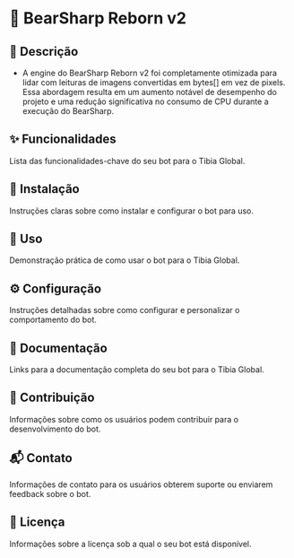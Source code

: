 # 🤖 BearSharp Reborn v2

## 📝 Descrição
- A engine do BearSharp Reborn v2 foi completamente otimizada para lidar com leituras de imagens convertidas em bytes[] em vez de pixels. Essa abordagem resulta em um aumento notável de desempenho do projeto e uma redução significativa no consumo de CPU durante a execução do BearSharp.

## ✨ Funcionalidades
Lista das funcionalidades-chave do seu bot para o Tibia Global.

## 🚀 Instalação
Instruções claras sobre como instalar e configurar o bot para uso.

## 🎯 Uso
Demonstração prática de como usar o bot para o Tibia Global.

## ⚙️ Configuração
Instruções detalhadas sobre como configurar e personalizar o comportamento do bot.

## 📄 Documentação
Links para a documentação completa do seu bot para o Tibia Global.

## 🤝 Contribuição
Informações sobre como os usuários podem contribuir para o desenvolvimento do bot.

## 📬 Contato
Informações de contato para os usuários obterem suporte ou enviarem feedback sobre o bot.

## 📜 Licença
Informações sobre a licença sob a qual o seu bot está disponível.

